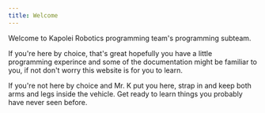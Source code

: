 ```yaml
---
title: Welcome
---
```

Welcome to Kapolei Robotics programming team's programming subteam.

If you're here by choice, that's great hopefully you have a little programming experince and some of the documentation might be familiar to you, if not don't worry this website is for you to learn.

If you're not here by choice and Mr. K put you here, strap in and keep both arms and legs inside the vehicle. Get ready to learn things you probably have never seen before.
